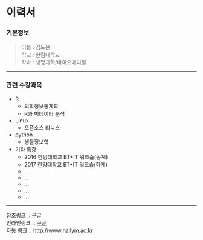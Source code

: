 이력서
==========
### 기본정보  
> 이름 : 김도윤  
> 학교 : 한림대학교  
> 학과 : 생명과학/바이오메디컬
------------------
###  관련 수강과목
* R
  * 의학정보통계학
  * R과 빅데이터 분석
* Linux
  * 오픈소스 리눅스
* python
  * 생물정보학
* 기타 특강
  * 2016 한양대학교 BT+IT 워크숍(동계)
  * 2017 한양대학교 BT+IT 워크숍(하계)
  * ...
  * ...
  * ...
  * ...
  * ...
------------------- 
참조링크 :: [구글][1]   
인라인링크 :: [구글](http://www.google.com)  
자동 링크 :: <http://www.hallym.ac.kr>





[1]: https://www.google.com
